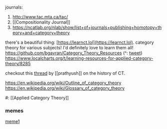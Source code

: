 journals:
1. http://www.tac.mta.ca/tac/
2. [[Compositionality Journal]] 
3. https://ncatlab.org/nlab/show/list+of+journals+publishing+homotopy+theory+and+category+theory 



there's a beautiful thing: [https://learnct.lol](https://learnct.lol). category theory for various subjects! I'd definitely love to learn them all!
https://github.com/bgavran/Category_Theory_Resources (^: [tweet](https://x.com/bgavran3/status/1574081416270258176?s=20))
https://www.localcharts.org/t/learning-resources-for-applied-category-theory/8285


checkout this [thread](https://twitter.com/prathyvsh/status/1561114603790241797?s=20) by [[prathyush]] on the history of CT.

https://en.wikipedia.org/wiki/Outline_of_category_theory
https://en.wikipedia.org/wiki/Glossary_of_category_theory

#: [[Applied Category Theory]]

### memes
[meme1](https://twitter.com/miniapeur/status/1688993234834313216) 
